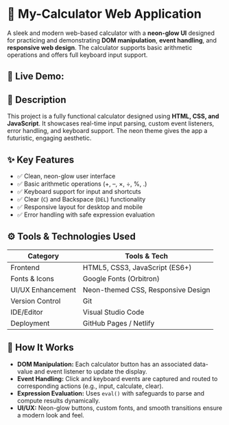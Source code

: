 # 🔮 My-Calculator Web Application
A sleek and modern web-based calculator with a **neon-glow UI** designed for practicing and demonstrating **DOM manipulation**, **event handling**, and **responsive web design**. The calculator supports basic arithmetic operations and offers full keyboard input support.

## 🚀 Live Demo: 


## 📖 Description

This project is a fully functional calculator designed using **HTML, CSS, and JavaScript**. It showcases real-time input parsing, custom event listeners, error handling, and keyboard support. The neon theme gives the app a futuristic, engaging aesthetic.

## ✨ Key Features

- ✅ Clean, neon-glow user interface
- ✅ Basic arithmetic operations (+, –, ×, ÷, %, .)
- ✅ Keyboard support for input and shortcuts
- ✅ Clear (`C`) and Backspace (`DEL`) functionality
- ✅ Responsive layout for desktop and mobile
- ✅ Error handling with safe expression evaluation

## ⚙️ Tools & Technologies Used

| Category            | Tools & Tech                         |
|---------------------|--------------------------------------|
| Frontend            | HTML5, CSS3, JavaScript (ES6+)       |
| Fonts & Icons       | Google Fonts (Orbitron)              |
| UI/UX Enhancement   | Neon-themed CSS, Responsive Design   |
| Version Control     | Git                                  |
| IDE/Editor          | Visual Studio Code                   |
| Deployment          | GitHub Pages / Netlify               |

## 🔑 How It Works

- **DOM Manipulation:** Each calculator button has an associated data-value and event listener to update the display.
- **Event Handling:** Click and keyboard events are captured and routed to corresponding actions (e.g., input, calculate, clear).
- **Expression Evaluation:** Uses `eval()` with safeguards to parse and compute results dynamically.
- **UI/UX:** Neon-glow buttons, custom fonts, and smooth transitions ensure a modern look and feel.

